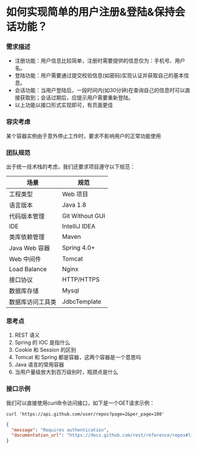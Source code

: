 # 如何实现简单的用户注册&登陆&保持会话功能？

### 需求描述

* 注册功能：用户信息比较简单，注册时需要提供的信息仅为：手机号、用户名。
* 登陆功能：用户需要通过提交校验信息(如密码)实现认证并获取自己的基本信息。
* 会话功能：当用户登陆后，一段时间内(如30分钟)在查询自己的信息时可以直接获取到；会话过期后，应提示用户需要重新登陆。
* 以上功能以接口形式实现即可，有页面更佳

### 容灾考虑

某个容器实例由于意外停止工作时，要求不影响用户的正常功能使用

### 团队规范

出于统一技术栈的考虑，我们还要求项目遵守以下规范：

场景 | 规范
------------ | -------------
工程类型 | Web 项目
语言版本 | Java 1.8
代码版本管理 | Git Without GUI
IDE | IntelliJ IDEA
类库依赖管理 | Maven
Java Web 容器 | Spring 4.0+
Web 中间件 | Tomcat
Load Balance | Nginx
接口协议 | HTTP/HTTPS
数据库存储 | Mysql
数据库访问工具类 | JdbcTemplate

### 思考点

1. REST 语义
2. Spring 的 IOC 是指什么
3. Cookie 和 Session 的区别
4. Tomcat 和 Spring 都是容器，这两个容器是一个意思吗
5. Java 语言的常用容器
6. 当用户量级放大到百万级别时，瓶颈点是什么


### 接口示例

我们可以直接使用curl命令访问接口，如下是一个GET请求示例：

```shell
curl 'https://api.github.com/user/repos?page=2&per_page=100'
```

```json
{
  "message": "Requires authentication",
  "documentation_url": "https://docs.github.com/rest/reference/repos#list-repositories-for-the-authenticated-user"
}
```
